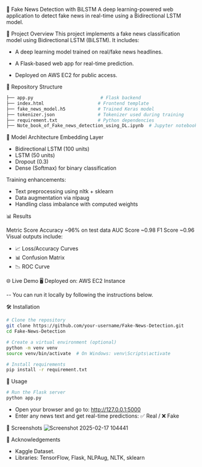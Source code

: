 📰 Fake News Detection with BiLSTM
A deep learning-powered web application to detect fake news in real-time using a Bidirectional LSTM model.

🚀 Project Overview
This project implements a fake news classification model using Bidirectional LSTM (BiLSTM). It includes:

- A deep learning model trained on real/fake news headlines.

- A Flask-based web app for real-time prediction.

- Deployed on AWS EC2 for public access.

📂 Repository Structure
```bash
├── app.py                         # Flask backend
├── index.html                    # Frontend template
├── fake_news_model.h5            # Trained Keras model
├── tokenizer.json                # Tokenizer used during training
├── requirement.txt               # Python dependencies
├── Note_book_of_Fake_news_detection_using_DL.ipynb  # Jupyter notebook with full pipeline
```

🧠 Model Architecture
Embedding Layer

- Bidirectional LSTM (100 units)
- LSTM (50 units)
- Dropout (0.3)
- Dense (Softmax) for binary classification

Training enhancements:

- Text preprocessing using nltk + sklearn
- Data augmentation via nlpaug
- Handling class imbalance with computed weights

📊 Results

Metric	Score
Accuracy	~96% on test data
AUC Score	~0.98
F1 Score	~0.96
Visual outputs include:

- 📈 Loss/Accuracy Curves
- 📊 Confusion Matrix
- 📉 ROC Curve

🌐 Live Demo
🖥️ Deployed on: AWS EC2 Instance

-- You can run it locally by following the instructions below.

🛠️ Installation
```bash
# Clone the repository
git clone https://github.com/your-username/Fake-News-Detection.git
cd Fake-News-Detection

# Create a virtual environment (optional)
python -m venv venv
source venv/bin/activate  # On Windows: venv\Scripts\activate

# Install requirements
pip install -r requirement.txt
```

🧪 Usage
```bash
# Run the Flask server
python app.py
```
- Open your browser and go to: http://127.0.0.1:5000
- Enter any news text and get real-time predictions: ✅ Real / ❌ Fake

📸 Screenshots
![Screenshot 2025-02-17 104441](https://github.com/user-attachments/assets/ea36f1a0-c5d1-42a7-a7b2-3aeb10730ca6)

🙌 Acknowledgements
- Kaggle Dataset.
- Libraries: TensorFlow, Flask, NLPAug, NLTK, sklearn

